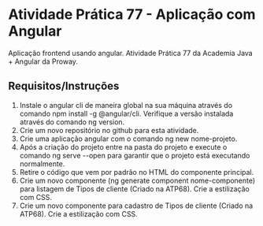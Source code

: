 # Atividade Prática 77 - Aplicação com Angular
Aplicação frontend usando angular. Atividade Prática 77 da Academia Java + Angular da Proway.

## Requisitos/Instruções
1. Instale o angular cli de maneira global na sua máquina através do comando npm install -g @angular/cli. Verifique a versão instalada através do comando ng version.
2. Crie um novo repositório no github para esta atividade.
3. Crie uma aplicação angular com o comando ng new nome-projeto.
4. Após a criação do projeto entre na pasta do projeto e execute o comando ng serve --open para garantir que o projeto está executando normalmente.
5. Retire o código que vem por padrão no HTML do componente principal.
6. Crie um novo componente (ng generate component nome-componente) para listagem de Tipos de cliente (Criado na ATP68). Crie a estilização com CSS.
7. Crie um  novo componente para cadastro de Tipos de cliente (Criado na ATP68). Crie a estilização com CSS.
